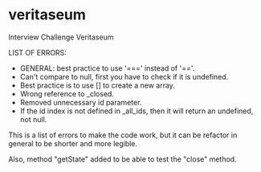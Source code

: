 # veritaseum
Interview Challenge Veritaseum 

LIST OF ERRORS:

- GENERAL: best practice to use '===' instead of '=='.
- Can't compare to null, first you have to check if it is undefined.
- Best practice is to use [] to create a new array.
- Wrong reference to _closed.
- Removed unnecessary id parameter.
- If the id index is not defined in _all_ids, then it will return an undefined, not null.

This is a list of errors to make the code work, but it can be refactor in general to be shorter and more legible.


Also, method "getState" added to be able to test the "close" method.
